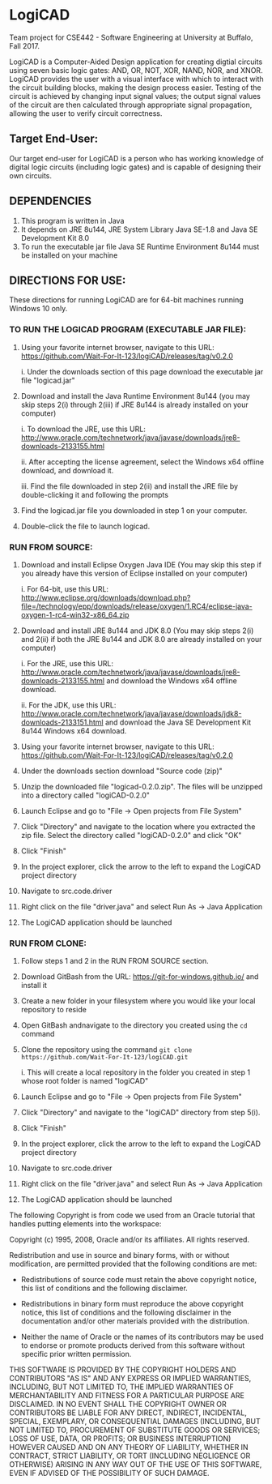 # LogiCAD

Team project for CSE442 - Software Engineering at University at Buffalo, Fall 2017.

LogiCAD is a Computer-Aided Design application for creating digtial circuits using seven basic logic gates: AND, OR, NOT, XOR, NAND, NOR, and XNOR.  LogiCAD provides the user with a visual interface with which to interact with the circuit building blocks, making the design process easier.  Testing of the circuit is achieved by changing input signal values; the output signal values of the circuit are then calculated through appropriate signal propagation, allowing the user to verify circuit correctness.

## Target End-User:
Our target end-user for LogiCAD is a person who has working knowledge of digital logic circuits (including logic gates) and is capable of designing their own circuits.

## DEPENDENCIES
1. This program is written in Java
2. It depends on JRE 8u144, JRE System Library Java SE-1.8 and Java SE Development Kit 8.0
3. To run the executable jar file Java SE Runtime Environment 8u144 must be installed on your machine

## DIRECTIONS FOR USE:
These directions for running LogiCAD are for 64-bit machines running Windows 10 only.

### TO RUN THE LOGICAD PROGRAM (EXECUTABLE JAR FILE):
1. Using your favorite internet browser, navigate to this URL: https://github.com/Wait-For-It-123/logiCAD/releases/tag/v0.2.0

      i. Under the downloads section of this page download the executable jar file "logicad.jar"
2. Download and install the Java Runtime Environment 8u144 (you may skip steps 2(i) through 2(iii) if JRE 8u144 is already installed on your computer)

      i. To download the JRE, use this URL: http://www.oracle.com/technetwork/java/javase/downloads/jre8-downloads-2133155.html
      
      ii. After accepting the license agreement, select the Windows x64 offline download, and download it.
      
      iii. Find the file downloaded in step 2(ii) and install the JRE file by double-clicking it and following the prompts
3. Find the logicad.jar file you downloaded in step 1 on your computer.
4. Double-click the file to launch logicad.

### RUN FROM SOURCE:
1.  Download and install Eclipse Oxygen Java IDE (You may skip this step if you already have this version of Eclipse installed on your computer)

      i. For 64-bit, use this URL: http://www.eclipse.org/downloads/download.php?file=/technology/epp/downloads/release/oxygen/1.RC4/eclipse-java-oxygen-1-rc4-win32-x86_64.zip
	  
2. Download and install JRE 8u144 and JDK 8.0 (You may skip steps 2(i) and 2(ii) if both the JRE 8u144 and JDK 8.0 are already installed on your computer)

      i. For the JRE, use this URL: http://www.oracle.com/technetwork/java/javase/downloads/jre8-downloads-2133155.html and download the Windows x64 offline download.
      
      ii. For the JDK, use this URL: http://www.oracle.com/technetwork/java/javase/downloads/jdk8-downloads-2133151.html and download the Java SE Development Kit 8u144 Windows x64 download.
3. Using your favorite internet browser, navigate to this URL: https://github.com/Wait-For-It-123/logiCAD/releases/tag/v0.2.0
4. Under the downloads section download "Source code (zip)"
5. Unzip the downloaded file "logicad-0.2.0.zip".  The files will be unzipped into a directory called "logiCAD-0.2.0"
6. Launch Eclipse and go to "File -> Open projects from File System"
7. Click "Directory" and navigate to the location where you extracted the zip file. Select the directory called "logiCAD-0.2.0" and click "OK"
8. Click "Finish"
9. In the project explorer, click the arrow to the left to expand the LogiCAD project directory
10. Navigate to src.code.driver
11. Right click on the file "driver.java" and select Run As -> Java Application
12. The LogiCAD application should be launched 

### RUN FROM CLONE:
1. Follow steps 1 and 2 in the RUN FROM SOURCE section.
2. Download GitBash from the URL: https://git-for-windows.github.io/ and install it
3. Create a new folder in your filesystem where you would like your local repository to reside
4. Open GitBash andnavigate to the directory you created using the `cd` command
5. Clone the repository using the command `git clone https://github.com/Wait-For-It-123/logiCAD.git`

      i. This will create a local repository in the folder you created in step 1 whose root folder is named "logiCAD"
6. Launch Eclipse and go to "File -> Open projects from File System"
7. Click "Directory" and navigate to the "logiCAD" directory from step 5(i).
8. Click "Finish"
9. In the project explorer, click the arrow to the left to expand the LogiCAD project directory
10. Navigate to src.code.driver
11. Right click on the file "driver.java" and select Run As -> Java Application
12. The LogiCAD application should be launched 











The following Copyright is from code we used from an Oracle tutorial that handles putting elements into the
workspace:

 Copyright (c) 1995, 2008, Oracle and/or its affiliates. All rights reserved.
 
 Redistribution and use in source and binary forms, with or without
 modification, are permitted provided that the following conditions
 are met:
 
   - Redistributions of source code must retain the above copyright
     notice, this list of conditions and the following disclaimer.
 
   - Redistributions in binary form must reproduce the above copyright
     notice, this list of conditions and the following disclaimer in the
     documentation and/or other materials provided with the distribution.
 
   - Neither the name of Oracle or the names of its
     contributors may be used to endorse or promote products derived
     from this software without specific prior written permission.
 
 THIS SOFTWARE IS PROVIDED BY THE COPYRIGHT HOLDERS AND CONTRIBUTORS "AS
 IS" AND ANY EXPRESS OR IMPLIED WARRANTIES, INCLUDING, BUT NOT LIMITED TO,
 THE IMPLIED WARRANTIES OF MERCHANTABILITY AND FITNESS FOR A PARTICULAR
 PURPOSE ARE DISCLAIMED.  IN NO EVENT SHALL THE COPYRIGHT OWNER OR
 CONTRIBUTORS BE LIABLE FOR ANY DIRECT, INDIRECT, INCIDENTAL, SPECIAL,
 EXEMPLARY, OR CONSEQUENTIAL DAMAGES (INCLUDING, BUT NOT LIMITED TO,
 PROCUREMENT OF SUBSTITUTE GOODS OR SERVICES; LOSS OF USE, DATA, OR
 PROFITS; OR BUSINESS INTERRUPTION) HOWEVER CAUSED AND ON ANY THEORY OF
 LIABILITY, WHETHER IN CONTRACT, STRICT LIABILITY, OR TORT (INCLUDING
 NEGLIGENCE OR OTHERWISE) ARISING IN ANY WAY OUT OF THE USE OF THIS
 SOFTWARE, EVEN IF ADVISED OF THE POSSIBILITY OF SUCH DAMAGE.
